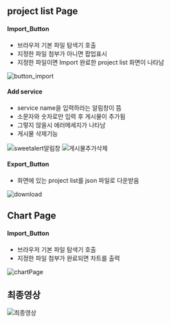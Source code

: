 ## project list Page
#### Import_Button
- 브라우저 기본 파일 탐색기 호출
- 지정한 파일 첨부가 아니면 팝업표시
- 지정한 파일이면 Import 완료한 project list 화면이 나타남

![button_import](https://user-images.githubusercontent.com/79704928/154635381-0c119bbe-2878-4b4d-8c8f-51017c0d96b9.gif)

#### Add service
- service name을 입력하라는 알림창이 뜸
- 소문자와 숫자로만 입력 후 게시물이 추가됨
- 그렇지 않을시 에러메세지가 나타남
- 게시물 삭제기능

![sweetalert알림창](https://user-images.githubusercontent.com/79704928/154966799-eebb0250-dac4-45ef-b257-e48339728754.gif)
![게시물추가삭제](https://user-images.githubusercontent.com/79704928/154966819-6cbb2052-143a-4d18-94a7-32b733dde4a7.gif)

#### Export_Button
- 화면에 있는 project list를 json 파일로 다운받음

![download](https://user-images.githubusercontent.com/79704928/154635384-db699b78-d5e7-4333-9958-da8eed7bf556.gif)

## Chart Page
#### Import_Button
- 브라우저 기본 파일 탐색기 호출
- 지정한 파일 첨부가 완료되면 차트를 출력

![chartPage](https://user-images.githubusercontent.com/79704928/154635388-12cb4f24-b69e-4634-a94c-15f3b51e523e.gif)

## 최종영상
![최종영상](https://user-images.githubusercontent.com/79704928/154963606-2d03349e-342e-4a37-b865-a7f13953d8cb.gif)
